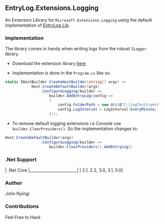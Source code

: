 ## EntryLog.Extensions.Logging
An Extension Library for `Microsoft.Extensions.Logging` using the default implementation of [EntryLog Lib](https://github.com/j0nimost/EntryLog).

### Implementation
The library comes in handy when writing logs from the robust `ILogger` library.

* Download the extension library [here]()

- Implementation is done in the `Program.cs` like so:
```c#
static IHostBuilder CreateHostBuilder(string[] args) =>
            Host.CreateDefaultBuilder(args)
                .ConfigureLogging(builder =>
                    builder.AddEntryLog(config =>
                    {
                        config.FolderPath = new Uri(@"C:\logTests\entrlogExtension");
                        config.LogInterval = LogInterval.EveryMinute;
                    }));
```

- To remove default logging extensions i.e Console use `builder.ClearProviders()`. 
So the implementation changes to:

```c#
Host.CreateDefaultBuilder(args)
                .ConfigureLogging(builder =>
                    builder.ClearProviders().AddEntryLog()
```

### .Net Support
|      .Net Core
|________________________|
| 2.1, 2.2, 3.0, 3.1, 5.0|


### Author
John Nyingi

### Contributions
Feel Free to Hack 